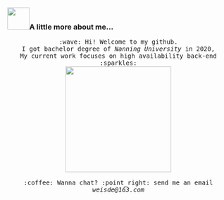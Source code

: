 ###  <img src="https://media.giphy.com/media/VgCDAzcKvsR6OM0uWg/giphy.gif" width="50">A little more about me...  



<p align="center">
  <samp>
    :wave: Hi! Welcome to my github.
    <br>I got bachelor degree of <em>Nanning University</em> in 2020,
    <br>My current work focuses on high availability back-end :sparkles:
    <br>
    <img src="https://i.imgur.com/kdKhgx6.gif" width="240px" align="center">
    <br><br>:coffee: Wanna chat? :point_right: send me an email  <em>weisde@163.com</em>
  </samp>
</p>

<!--

<details>
  <summary><b>:telescope: 2020 goal</b></summary>
  I want to be a greater coder this year. 
</details>

 <img src="https://media.giphy.com/media/LnQjpWaON8nhr21vNW/giphy.gif" width="60"><em><b>I love connecting with different people</b> so if you want to say <b>hi, I'll be happy to meet you more!</b> :)</em>

---



![wsdcoding's github stats](https://github-readme-stats.vercel.app/api?username=wsdcoding&hide=[%22issues%22]&show_icons=true)


**wsdcoding/wsdcoding** is a ✨ _special_ ✨ repository because its `README.md` (this file) appears on your GitHub profile.

Here are some ideas to get you started:

- 🔭 I’m currently working on ...
- 🌱 I’m currently learning ...
- 👯 I’m looking to collaborate on ...
- 🤔 I’m looking for help with ...
- 💬 Ask me about ...
- 📫 How to reach me: ...
- 😄 Pronouns: ...
- ⚡ Fun fact: ...
-->
